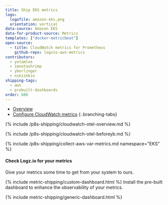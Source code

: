```yaml
---
title: Ship EKS metrics
logo:
  logofile: amazon-eks.png
  orientation: vertical
data-source: Amazon EKS
data-for-product-source: Metrics
templates: ["docker-metricbeat"]
open-source:
  - title: CloudWatch metrics for Prometheus
    github-repo: logzio-aws-metrics
contributors:
  - yotamloe
  - imnotashrimp
  - yberlinger
  - nshishkin
shipping-tags:
  - aws
  - prebuilt-dashboards
order: 680
---
```


<!-- tabContainer:start -->
<div class="branching-container">

* [Overview](#Overview)
* [Configure CloudWatch metrics](#Procedure)
{:.branching-tabs}


<!-- tab:start -->
<div id="Overview">


{% include /p8s-shipping/cloudwatch-otel-overview.md %}


</div>
<!-- tab:end -->

<!-- tab:start -->
<div id="Procedure">

{% include /p8s-shipping/cloudwatch-otel-beforeyb.md %}

{% include /p8s-shipping/collect-aws-var-metrics.md namespace="EKS" %}

#### Check Logz.io for your metrics

Give your metrics some time to get from your system to ours.


{% include metric-shipping/custom-dashboard.html %} Install the pre-built dashboard to enhance the observability of your metrics.

<!-- logzio-inject:install:grafana:dashboards ids=["1aO3NWtPAtVwO5Ipmc3Deh", "6KQUyksnNT2E40PifmCHR5", "X6YYCFajD56zayxcQOG2H", "M06b1BjTSGsSNZBWeiLnR"] --> 

{% include metric-shipping/generic-dashboard.html %} 
  
</div>
<!-- tab:end -->


</div>
